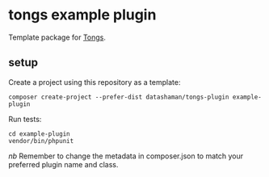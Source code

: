 # tongs example plugin

Template package for [Tongs](https://github.com/datashaman/tongs).

## setup

Create a project using this repository as a template:

    composer create-project --prefer-dist datashaman/tongs-plugin example-plugin

Run tests:

    cd example-plugin
    vendor/bin/phpunit

*nb* Remember to change the metadata in composer.json to match your preferred plugin name and class.
